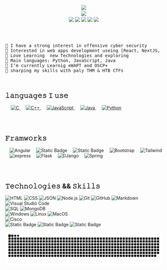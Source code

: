 
<div align="center">
  <img height="150" src="https://media.giphy.com/media/M9gbBd9nbDrOTu1Mqx/giphy.gif"  /><br>
  <img  src="https://readme-typing-svg.herokuapp.com?font=Fire+Code&size=30&duration=3000&pause=700&color=00CA4F&&center=true&width=435&lines=Hi%2C+I'm+Mohamed+Khaled;Penetration+Tester;Also+Web+Developer"  /><br>
  <img src="https://img.shields.io/badge/penetration_teater-red"  />
  <img src="https://img.shields.io/badge/Web-FullStack-8A2BE2"  />
  <img src="https://img.shields.io/badge/offensive_Security-DC143C"  />
  <img src="https://img.shields.io/badge/CTF-Player-347928"  />
  <img src="https://visitor-badge.laobi.icu/badge?page_id=m-khaled7.m-khaled7&"  />
</div>
<br>
<br>
<br>
<pre>
📝 I have a strong interest in offensive cyber security
🚩 Interested in web apps development useing [React, NextJS, Angular, Express, SpringBoot, MongoDB, SQL]
🌱 Love Learning  new Technologies and exploring
🌟 Main languages: Python, JavaScript, Java
🤔 I’m currently Learnig eWAPT and OSCP+
🌟 sharping my skills with paly THM & HTB CTFs 
</pre>
<br>


## 𝚕𝚊𝚗𝚐𝚞𝚊𝚐𝚎𝚜 𝙸 𝚞𝚜𝚎
<p align="left"> 
  &emsp; 
  <a href="https://www.cprogramming.com/" target="_blank"> 
    <img alt="C" src="https://img.shields.io/badge/C%20-%232370ED.svg?logo=c&logoColor=white">
  </a> 
  &emsp;
  <a href="https://www.w3schools.com/cpp/" target="_blank"> 
    <img alt="C++" src="https://img.shields.io/badge/C++%20-%2300599C.svg?logo=c%2B%2B&logoColor=white">
  </a> 
  &emsp;
  <a href="https://developer.mozilla.org/en-US/docs/Web/JavaScript" target="_blank"> 
     <img alt="JavaScript" src="https://img.shields.io/badge/JavaScript%20-%23F7DF1E.svg?logo=javascript&logoColor=black">
   </a>
  &emsp;
  <a href="https://www.java.com" target="_blank"> 
    <img alt="Java" src="https://img.shields.io/badge/Java-%23007396.svg?logo=java&logoColor=white">
  </a>
  &emsp;
   <a href="https://www.python.org" target="_blank">
    <img alt="Python" src="https://img.shields.io/badge/Python%20-%2314354C.svg?logo=python&logoColor=white">
  </a>
  
</p>
<br>
<br>


## 𝙵𝚛𝚊𝚖𝚠𝚘𝚛𝚔𝚜

<p align="left"> 
   &emsp;<img alt="Angular" src="https://img.shields.io/badge/Angular%20-%23D00000.svg?logo=Angular&logoColor=white">
   &emsp;<img alt="Static Badge" src="https://img.shields.io/badge/ReactJS-blue?logo=react&logoColor=white">
   &emsp;<img alt="Static Badge" src="https://img.shields.io/badge/NextJS-blue?logo=nextdotjs&logoColor=white">
   &emsp;<img alt="Bootstrap" src="https://img.shields.io/badge/Bootstrap-%23563D7C.svg?style=flat&logo=bootstrap&logoColor=white"/>
   &emsp;<img alt="Tailwind" src="https://img.shields.io/badge/Tailwind-3396D3?logo=tailwindcss&logoColor=white">
   &emsp;<img alt="express" src="https://img.shields.io/badge/ExpressJS-black?logo=express">
   &emsp;<img alt="Flask" src="https://img.shields.io/badge/Flask-RESTFul-blue?style=flat&logo=flask">
   &emsp;<img alt="DJango" src="https://img.shields.io/badge/Django-REST_FW-darkgreen?style=flat&logo=django&logoColor=092E20">
  &emsp;<img alt="Spring" src="https://img.shields.io/badge/Spring%20Boot%20-%2334A853.svg?logo=Springboot&logoColor=white">
</p>
<br>
<br>

## 𝚃𝚎𝚌𝚑𝚗𝚘𝚕𝚘𝚐𝚒𝚎𝚜 && 𝚂𝚔𝚒𝚕𝚕𝚜

![HTML](https://img.shields.io/badge/-HTML-gray?style=flat&logo=HTML5) ![CSS](https://img.shields.io/badge/-CSS-gray?style=flat&logo=css&logoColor=1572B6)  ![JSON](https://img.shields.io/badge/-JSON-gray?style=flat&logo=json&logoColor=000000)  ![Node.js](https://img.shields.io/badge/-Node.js-gray?style=flat&logo=node.js&logoColor=339933)  ![Git](https://img.shields.io/badge/-Git-gray?style=flat&logo=git)  ![GitHub](https://img.shields.io/badge/-GitHub-gray?style=flat&logo=github) ![Markdown](https://img.shields.io/badge/-Markdown-gray?style=flat&logo=markdown)  ![Visual Studio Code](https://img.shields.io/badge/-Visual%20Studio%20Code-gray?style=flat&logo=visual-studio-code&logoColor=007ACC)  <br>
![SQL](https://img.shields.io/badge/SQL-4479A1?style=flat&logo=mysql&logoColor=white) ![MongoDB](https://img.shields.io/badge/MongoDB-47A248?style=flat&logo=mongodb&logoColor=white)<br>
 ![Windows](https://img.shields.io/badge/Windows-blue?style=flat)  ![Linux](https://img.shields.io/badge/Linux-red?style=flat&logo=linux&logoColor=white)  ![MacOS](https://img.shields.io/badge/MacOS-black?style=flat&logo=apple&logoColor=white)<br>
 ![Cisco](https://img.shields.io/badge/network_config-Cisco-blue?style=flat&logo=cisco&logoColor=white)<br>
 ![Static Badge](https://img.shields.io/badge/VMWare-Virtualization-blue?logo=vmware&logoColor=white)  ![Static Badge](https://img.shields.io/badge/VMWare-Virtual_network-blue?logo=vmware&logoColor=white)  ![Static Badge](https://img.shields.io/badge/VMWare-vSAN-blue?logo=vmware&logoColor=white)



 <p align="left">
    <img src="https://raw.githubusercontent.com/platane/snk/output/github-contribution-grid-snake-dark.svg"> <!-- Snake -->
  </p>





